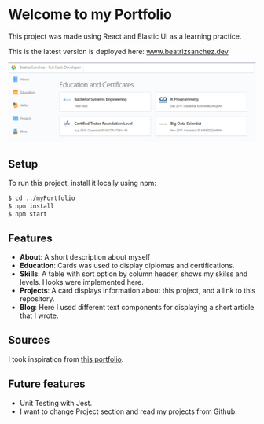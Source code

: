 # Welcome to my Portfolio

This project was made using React and Elastic UI as a learning practice.

This is the latest version is deployed here: www.beatrizsanchez.dev

![My Portfolio image](src/assets/images/myPortfolioEducation.png)

## Setup

To run this project, install it locally using npm:

```
$ cd ../myPortfolio
$ npm install
$ npm start
```

## Features

- **About**: A short description about myself
- **Education**: Cards was used to display diplomas and certifications.
- **Skills**: A table with sort option by column header, shows my skilss and levels. Hooks were implemented here.
- **Projects**: A card displays information about this project, and a link to this repository.
- **Blog**: Here I used different text components for displaying a short article that I wrote.

## Sources

I took inspiration from [this portfolio](https://andrewborstein.com/).

## Future features

- Unit Testing with Jest.
- I want to change Project section and read my projects from Github.
